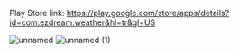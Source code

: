 Play Store link: <https://play.google.com/store/apps/details?id=com.ezdream.weather&hl=tr&gl=US>



![unnamed](https://github.com/TunahanUnsal/WeatherScope/assets/50106187/d6c39efb-bcca-48eb-9a5e-6db7c7670ebe)
![unnamed (1)](https://github.com/TunahanUnsal/WeatherScope/assets/50106187/72f168e4-731a-4692-95e7-c8d1105a753b)
